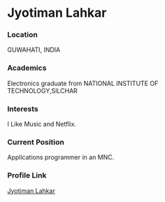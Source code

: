 # Jyotiman Lahkar

### Location

GUWAHATI, INDIA

### Academics

Electronics graduate from NATIONAL INSTITUTE OF TECHNOLOGY,SILCHAR

### Interests

I Like Music and Netflix.

### Current Position

Applications programmer in an MNC.


### Profile Link

[Jyotiman Lahkar](https://github.com/Zyo86)